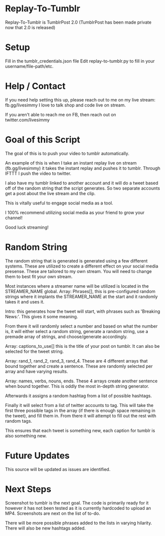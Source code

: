 # Replay-To-Tumblr
Replay-To-Tumblr is TumblrPost 2.0 (TumblrPost has been made private now that 2.0 is released)

# Setup

Fill in the tumblr_credentials.json file
Edit replay-to-tumblr.py to fill in your username/file-path/etc.

# Help / Contact

If you need help setting this up, please reach out to me on my live stream: fb.gg/livesimmy
I love to talk shop and code live on stream.

If you aren't able to reach me on FB, then reach out on twitter.com/livesimmy

# Goal of this Script

The goal of this is to push your video to tumblr automatically.

An example of this is when I take an instant replay live on stream (fb.gg/livesimmy) it
takes the instant replay and pushes it to tumblr. Through IFTTT I push the video to twitter.

I also have my tumblr linked to another account and it will do a tweet based off of the random
string that the script generates. So two separate accounts get a post about the live stream
and the clip.

This is vitally useful to engage social media as a tool.

I 100% recommend utilizing social media as your friend to grow your channel!

Good luck streaming!

# Random String
The random string that is generated is generated using a few different systems. These are utilized
to create a different effect on your social media presense. These are tailored to my own stream.
You will need to change them to best fit your own stream.

Most instances where a streamer name will be utilized is located in the STREAMER_NAME global.
Array: Phrases[], this is pre-configured random strings where it implants the STREAMER_NAME at the start
and it randomly takes it and uses it.

Intro: this generates how the tweet will start, with phrases such as 'Breaking News:'. This gives it
some meaning.

From there it will randomly select a number and based on what the number is, it will either select
a random string, generate a random string, use a premade array of strings, and choose/generate accordingly.

Array: captions_to_use[] this is the title of your post on tumblr. It can also be selected for the 
tweet string.

Array: rand_1, rand_2, rand_3, rand_4. These are 4 different arrays that bound together and create a
sentence. These are randomly selected per array and have varying results.

Array: names, verbs, nouns, ends. These 4 arrays create another sentence when bound together. This
is oddly the most in-depth string generator.

Afterwards it assigns a random hashtag from a list of possible hashtags.

Finally it will select from a list of twitter accounts to tag. This will take the first three possible tags
in the array (if there is enough space remaining in the tweet), and fill them in. From there it will
attempt to fill out the rest with random tags.

This ensures that each tweet is something new, each caption for tumblr is also something new.

# Future Updates

This source will be updated as issues are identified.

# Next Steps

Screenshot to tumblr is the next goal. The code is primarily ready for it however it has not been tested
as it is currently hardcoded to upload an MP4. Screenshots are next on the list of to-do.

There will be more possible phrases added to the lists in varying hilarity.
There will also be new hashtags added.


